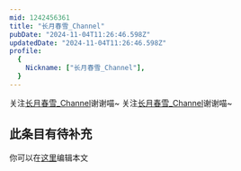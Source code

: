 ```yaml
---
mid: 1242456361
title: "长月春雪_Channel"
pubDate: "2024-11-04T11:26:46.598Z"
updatedDate: "2024-11-04T11:26:46.598Z"
profile:
  {
    Nickname: ["长月春雪_Channel"],
  }
---
```


关注[长月春雪_Channel](https://space.bilibili.com/1242456361)谢谢喵~ 关注[长月春雪_Channel](https://space.bilibili.com/1242456361)谢谢喵~

## 此条目有待补充
你可以在[这里](https://github.com/Yuhanawa/VTuber.ICU-Content/edit/master/v/长月春雪_Channel/index.md)编辑本文

